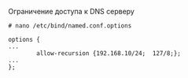 
Ограничение доступа к DNS серверу

```
# nano /etc/bind/named.conf.options
```
```
options {
...
        allow-recursion {192.168.10/24;  127/8;};
...
};
```
